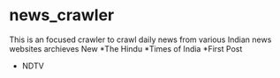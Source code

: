 # news_crawler
This is an focused crawler to crawl daily news from various Indian news websites archieves
New 
  *The Hindu
  *Times of India
  *First Post
  * NDTV
